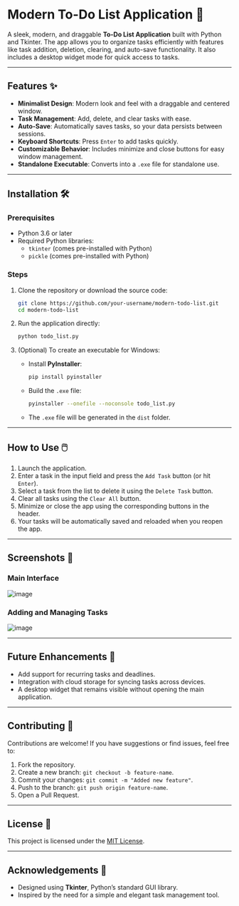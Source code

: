 
# Modern To-Do List Application 📝

A sleek, modern, and draggable **To-Do List Application** built with Python and Tkinter. The app allows you to organize tasks efficiently with features like task addition, deletion, clearing, and auto-save functionality. It also includes a desktop widget mode for quick access to tasks.

---

## Features ✨

- **Minimalist Design**: Modern look and feel with a draggable and centered window.
- **Task Management**: Add, delete, and clear tasks with ease.
- **Auto-Save**: Automatically saves tasks, so your data persists between sessions.
- **Keyboard Shortcuts**: Press `Enter` to add tasks quickly.
- **Customizable Behavior**: Includes minimize and close buttons for easy window management.
- **Standalone Executable**: Converts into a `.exe` file for standalone use.

---

## Installation 🛠️

### Prerequisites
- Python 3.6 or later
- Required Python libraries:
  - `tkinter` (comes pre-installed with Python)
  - `pickle` (comes pre-installed with Python)

### Steps
1. Clone the repository or download the source code:
   ```bash
   git clone https://github.com/your-username/modern-todo-list.git
   cd modern-todo-list
   ```

2. Run the application directly:
   ```bash
   python todo_list.py
   ```

3. (Optional) To create an executable for Windows:
   - Install **PyInstaller**:
     ```bash
     pip install pyinstaller
     ```
   - Build the `.exe` file:
     ```bash
     pyinstaller --onefile --noconsole todo_list.py
     ```
   - The `.exe` file will be generated in the `dist` folder.

---

## How to Use 🖱️

1. Launch the application.
2. Enter a task in the input field and press the `Add Task` button (or hit `Enter`).
3. Select a task from the list to delete it using the `Delete Task` button.
4. Clear all tasks using the `Clear All` button.
5. Minimize or close the app using the corresponding buttons in the header.
6. Your tasks will be automatically saved and reloaded when you reopen the app.

---

## Screenshots 📸

### Main Interface
![image](https://github.com/user-attachments/assets/efc9fe4c-f5cf-46e6-9b06-05b8bebb44f3)


### Adding and Managing Tasks
![image](https://github.com/user-attachments/assets/b9cdd352-3e1f-43bb-a597-0c8c1be7244a)


---

## Future Enhancements 🚀

- Add support for recurring tasks and deadlines.
- Integration with cloud storage for syncing tasks across devices.
- A desktop widget that remains visible without opening the main application.

---

## Contributing 🤝

Contributions are welcome! If you have suggestions or find issues, feel free to:
1. Fork the repository.
2. Create a new branch: `git checkout -b feature-name`.
3. Commit your changes: `git commit -m "Added new feature"`.
4. Push to the branch: `git push origin feature-name`.
5. Open a Pull Request.

---

## License 📄

This project is licensed under the [MIT License](LICENSE).

---

## Acknowledgements 🙏

- Designed using **Tkinter**, Python’s standard GUI library.
- Inspired by the need for a simple and elegant task management tool.

